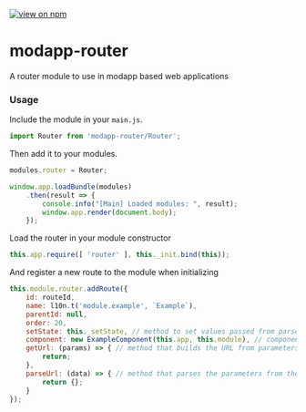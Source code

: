 [![view on npm](http://img.shields.io/npm/v/modapp-router.svg)](https://www.npmjs.org/package/modapp-router)

# modapp-router
A router module to use in modapp based web applications

### Usage
Include the module in your `main.js`.

```javascript
import Router from 'modapp-router/Router';
```
Then add it to your modules.

```javascript
modules.router = Router;

window.app.loadBundle(modules)
	.then(result => {
		console.info("[Main] Loaded modules: ", result);
		window.app.render(document.body);
	});
```

Load the router in your module constructor

```javascript
this.app.require([ 'router' ], this._init.bind(this));
```

And register a new route to the module when initializing

```javascript
this.module.router.addRoute({
	id: routeId,
	name: l10n.t('module.example', `Example`),
	parentId: null,
	order: 20,
	setState: this._setState, // method to set values passed from parseUrl
	component: new ExampleComponent(this.app, this.module), // component to load
	getUrl: (params) => { // method that builds the URL from parameters
		return;
	},
	parseUrl: (data) => { // method that parses the parameters from the URL
		return {};
	}
});
```